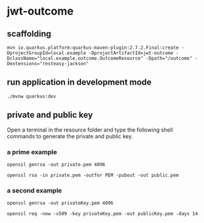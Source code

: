 # jwt-outcome

## scaffolding

```shell
mvn io.quarkus.platform:quarkus-maven-plugin:2.7.2.Final:create -DprojectGroupId=local.example -DprojectArtifactId=jwt-outcome -DclassName="local.example.outcome.OutcomeResource" -Dpath="/outcome" -Dextensions="resteasy-jackson"
```

## run application in development mode

```shell
./mvnw quarkus:dev
```

## private and public key

Open a terminal in the resource folder and type the following shell commands to generate the private and public key.

### a prime example

```shell
openssl genrsa -out private.pem 4096
```

```shell
openssl rsa -in private.pem -outfor PEM -pubout -out public.pem
```

### a second example

```shell
openssl genrsa -out privateKey.pem 4096
```

```shell
openssl req -new -x509 -key privateKey.pem -out publicKey.pem -days 14
```
